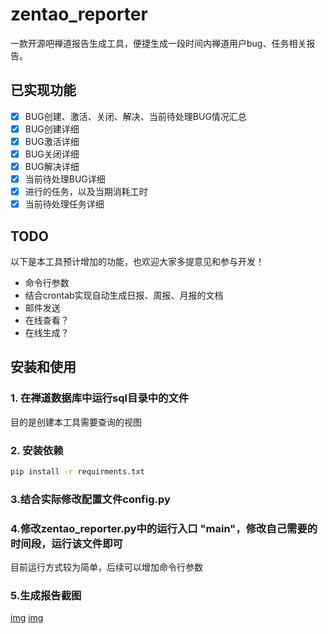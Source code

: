 # zentao_reporter

一款开源吧禅道报告生成工具，便捷生成一段时间内禅道用户bug、任务相关报告。

## 已实现功能

- [x] BUG创建、激活、关闭、解决、当前待处理BUG情况汇总
- [x] BUG创建详细
- [x] BUG激活详细
- [x] BUG关闭详细
- [x] BUG解决详细
- [x] 当前待处理BUG详细
- [x] 进行的任务，以及当期消耗工时
- [x] 当前待处理任务详细

## TODO
以下是本工具预计增加的功能，也欢迎大家多提意见和参与开发！

- 命令行参数
- 结合crontab实现自动生成日报、周报、月报的文档
- 邮件发送
- 在线查看？
- 在线生成？

## 安装和使用

### 1. 在禅道数据库中运行sql目录中的文件

目的是创建本工具需要查询的视图

### 2. 安装依赖

```bash
pip install -r requirments.txt
```

### 3.结合实际修改配置文件config.py

### 4.修改zentao_reporter.py中的运行入口 "__main__"，修改自己需要的时间段，运行该文件即可

目前运行方式较为简单，后续可以增加命令行参数

### 5.生成报告截图
[img](img/report_1.png)
[img](img/report_2.png)